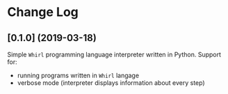 # Change Log

## [0.1.0] (2019-03-18)

Simple `Whirl` programming language interpreter written in Python. Support for:
  - running programs written in `Whirl` langage
  - verbose mode (interpreter displays information about every step)
